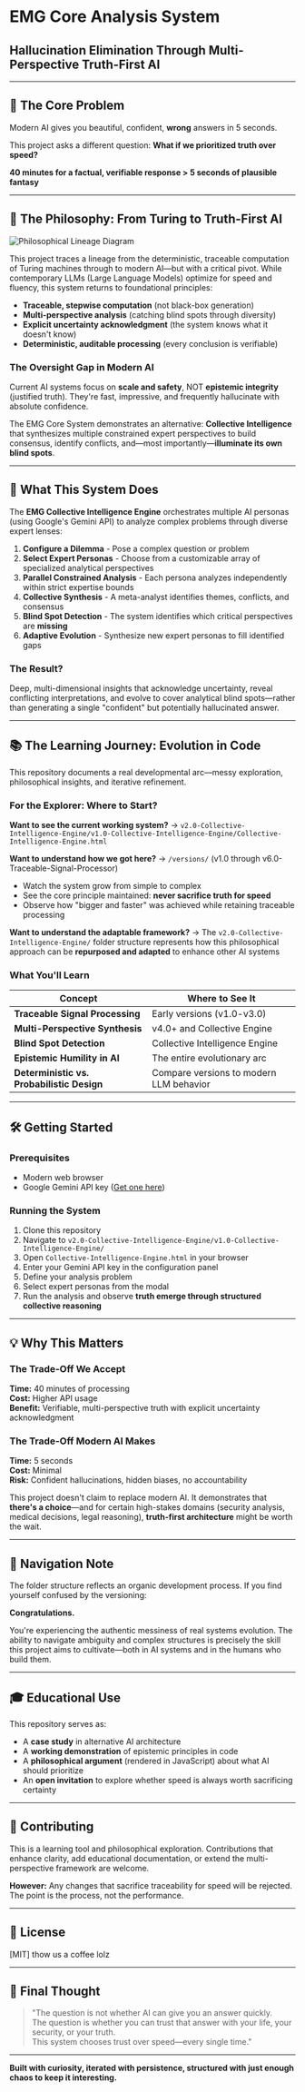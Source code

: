 # EMG Core Analysis System
## Hallucination Elimination Through Multi-Perspective Truth-First AI

---

## 🎯 The Core Problem

Modern AI gives you beautiful, confident, **wrong** answers in 5 seconds.

This project asks a different question: **What if we prioritized truth over speed?**

**40 minutes for a factual, verifiable response > 5 seconds of plausible fantasy**

---

## 🧠 The Philosophy: From Turing to Truth-First AI

![Philosophical Lineage Diagram](https://github.com/Craig444444444/EMG-Core-Analysis-System/blob/main/Gemini_Generated_Image_3slc7o3slc7o3slc.png)

This project traces a lineage from the deterministic, traceable computation of Turing machines through to modern AI—but with a critical pivot. While contemporary LLMs (Large Language Models) optimize for speed and fluency, this system returns to foundational principles:

- **Traceable, stepwise computation** (not black-box generation)
- **Multi-perspective analysis** (catching blind spots through diversity)
- **Explicit uncertainty acknowledgment** (the system knows what it doesn't know)
- **Deterministic, auditable processing** (every conclusion is verifiable)

### The Oversight Gap in Modern AI

Current AI systems focus on **scale and safety**, NOT **epistemic integrity** (justified truth). They're fast, impressive, and frequently hallucinate with absolute confidence.

The EMG Core System demonstrates an alternative: **Collective Intelligence** that synthesizes multiple constrained expert perspectives to build consensus, identify conflicts, and—most importantly—**illuminate its own blind spots**.

---

## 🚀 What This System Does

The **EMG Collective Intelligence Engine** orchestrates multiple AI personas (using Google's Gemini API) to analyze complex problems through diverse expert lenses:

1. **Configure a Dilemma** - Pose a complex question or problem
2. **Select Expert Personas** - Choose from a customizable array of specialized analytical perspectives
3. **Parallel Constrained Analysis** - Each persona analyzes independently within strict expertise bounds
4. **Collective Synthesis** - A meta-analyst identifies themes, conflicts, and consensus
5. **Blind Spot Detection** - The system identifies which critical perspectives are **missing**
6. **Adaptive Evolution** - Synthesize new expert personas to fill identified gaps

### The Result?

Deep, multi-dimensional insights that acknowledge uncertainty, reveal conflicting interpretations, and evolve to cover analytical blind spots—rather than generating a single "confident" but potentially hallucinated answer.

---

## 📚 The Learning Journey: Evolution in Code

This repository documents a real developmental arc—messy exploration, philosophical insights, and iterative refinement.

### For the Explorer: Where to Start?

**Want to see the current working system?**
→ `v2.0-Collective-Intelligence-Engine/v1.0-Collective-Intelligence-Engine/Collective-Intelligence-Engine.html`

**Want to understand how we got here?**
→ `/versions/` (v1.0 through v6.0-Traceable-Signal-Processor)
- Watch the system grow from simple to complex
- See the core principle maintained: **never sacrifice truth for speed**
- Observe how "bigger and faster" was achieved while retaining traceable processing

**Want to understand the adaptable framework?**
→ The `v2.0-Collective-Intelligence-Engine/` folder structure represents how this philosophical approach can be **repurposed and adapted** to enhance other AI systems

### What You'll Learn

| Concept | Where to See It |
|---------|----------------|
| **Traceable Signal Processing** | Early versions (v1.0-v3.0) |
| **Multi-Perspective Synthesis** | v4.0+ and Collective Engine |
| **Blind Spot Detection** | Collective Intelligence Engine |
| **Epistemic Humility in AI** | The entire evolutionary arc |
| **Deterministic vs. Probabilistic Design** | Compare versions to modern LLM behavior |

---

## 🛠️ Getting Started

### Prerequisites
- Modern web browser
- Google Gemini API key ([Get one here](https://aistudio.google.com/app/apikey))

### Running the System

1. Clone this repository
2. Navigate to `v2.0-Collective-Intelligence-Engine/v1.0-Collective-Intelligence-Engine/`
3. Open `Collective-Intelligence-Engine.html` in your browser
4. Enter your Gemini API key in the configuration panel
5. Define your analysis problem
6. Select expert personas from the modal
7. Run the analysis and observe **truth emerge through structured collective reasoning**

---

## 💡 Why This Matters

### The Trade-Off We Accept

**Time:** 40 minutes of processing  
**Cost:** Higher API usage  
**Benefit:** Verifiable, multi-perspective truth with explicit uncertainty acknowledgment

### The Trade-Off Modern AI Makes

**Time:** 5 seconds  
**Cost:** Minimal  
**Risk:** Confident hallucinations, hidden biases, no accountability

This project doesn't claim to replace modern AI. It demonstrates that **there's a choice**—and for certain high-stakes domains (security analysis, medical decisions, legal reasoning), **truth-first architecture** might be worth the wait.

---

## 🧭 Navigation Note

The folder structure reflects an organic development process. If you find yourself confused by the versioning:

**Congratulations.** 

You're experiencing the authentic messiness of real systems evolution. The ability to navigate ambiguity and complex structures is precisely the skill this project aims to cultivate—both in AI systems and in the humans who build them.

---

## 🎓 Educational Use

This repository serves as:
- A **case study** in alternative AI architecture
- A **working demonstration** of epistemic principles in code
- A **philosophical argument** (rendered in JavaScript) about what AI should prioritize
- An **open invitation** to explore whether speed is always worth sacrificing certainty

---

## 🤝 Contributing

This is a learning tool and philosophical exploration. Contributions that enhance clarity, add educational documentation, or extend the multi-perspective framework are welcome.

**However:** Any changes that sacrifice traceability for speed will be rejected. The point is the process, not the performance.

---

## 📜 License

[MIT] thow us a coffee lolz

---

## 🌟 Final Thought

> "The question is not whether AI can give you an answer quickly.  
> The question is whether you can trust that answer with your life, your security, or your truth.  
> This system chooses trust over speed—every single time."

---

**Built with curiosity, iterated with persistence, structured with just enough chaos to keep it interesting.**
